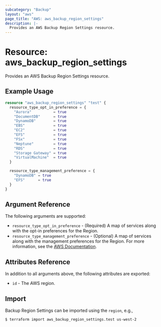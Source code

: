 ```yaml
---
subcategory: "Backup"
layout: "aws"
page_title: "AWS: aws_backup_region_settings"
description: |-
  Provides an AWS Backup Region Settings resource.
---
```


# Resource: aws_backup_region_settings

Provides an AWS Backup Region Settings resource.

## Example Usage

```terraform
resource "aws_backup_region_settings" "test" {
  resource_type_opt_in_preference = {
    "Aurora"          = true
    "DocumentDB"      = true
    "DynamoDB"        = true
    "EBS"             = true
    "EC2"             = true
    "EFS"             = true
    "FSx"             = true
    "Neptune"         = true
    "RDS"             = true
    "Storage Gateway" = true
    "VirtualMachine"  = true
  }

  resource_type_management_preference = {
    "DynamoDB" = true
    "EFS"      = true
  }
}
```

## Argument Reference

The following arguments are supported:

* `resource_type_opt_in_preference` - (Required) A map of services along with the opt-in preferences for the Region.
* `resource_type_management_preference` - (Optional) A map of services along with the management preferences for the Region. For more information, see the [AWS Documentation](https://docs.aws.amazon.com/aws-backup/latest/devguide/API_UpdateRegionSettings.html#API_UpdateRegionSettings_RequestSyntax).

## Attributes Reference

In addition to all arguments above, the following attributes are exported:

* `id` - The AWS region.

## Import

Backup Region Settings can be imported using the `region`, e.g.,

```
$ terraform import aws_backup_region_settings.test us-west-2
```
